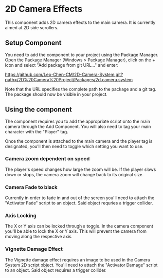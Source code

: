 # 2D Camera Effects
This component adds 2D camera effects to the main camera.
It is currently aimed at 2D side scrollers.


## Setup Component
You need to add the component to your project using the Package Manager. Open the Package Manager (Windows > Package Manager), click on the + icon and select "Add package from git URL..." and enter:

https://github.com/Leo-Chen-CM/2D-Camera-System.git?path=/2D%20Camera%20Project/Packages/2d.camera.system

Note that the URL specifies the complete path to the package and a git tag. The package should now be visible in your project.


## Using the component
The component requires you to add the appropriate script onto the main camera through the Add Component.
You will also need to tag your main character with the "Player" tag.

Once the component is attached to the main camera and the player tag is designated, you'll then need to toggle which setting you want to use.

### Camera zoom dependent on speed
The player's speed changes how large the zoom will be. If the player slows down or stops, the camera zoom will change back to its original size.

### Camera Fade to black
Currently in order to fade in and out of the screen you'll need to attach the "Activator Fade" script to an object. Said object requries a trigger collider.

### Axis Locking
The X or Y axis can be locked through a toggle. In the camera component you'll be able to lock the X or Y axis. This will prevent the camera from moving along the respective axis.

### Vignette Damage Effect
The Vignette damage effect requires an image to be used in the Camera System 2D script object. You'll need to attach the "Activator Damage" script to an object. Said object requires a trigger collider.

### 